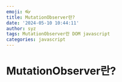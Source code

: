 ```yaml
---
emoji: 👓
title: MutationObserver란?
date: '2024-05-10 10:44:11'
author: syz
tags: MutationObserver란 DOM javascript 
categories: javascript
---
```


# MutationObserver란?